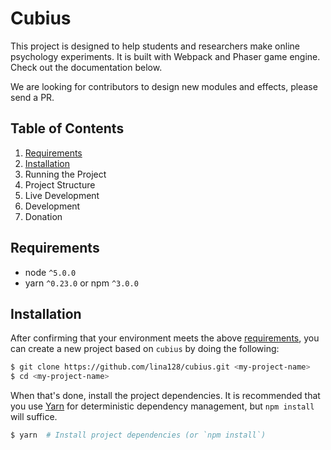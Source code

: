 # Cubius
This project is designed to help students and researchers make online psychology experiments. It is built with Webpack and Phaser game engine. Check out the documentation below.

We are looking for contributors to design new modules and effects, please send a PR.


## Table of Contents
1. [Requirements](#requirements)
2. [Installation](#installation)
3. Running the Project
4. Project Structure
5. Live Development
6. Development
7. Donation

## Requirements
* node `^5.0.0`
* yarn `^0.23.0` or npm `^3.0.0`

## Installation
After confirming that your environment meets the above [requirements](#requirements), you can create a new project based on `cubius` by doing the following:

```bash
$ git clone https://github.com/lina128/cubius.git <my-project-name>
$ cd <my-project-name>
```

When that's done, install the project dependencies. It is recommended that you use [Yarn](https://yarnpkg.com/) for deterministic dependency management, but `npm install` will suffice.

```bash
$ yarn  # Install project dependencies (or `npm install`)
```
